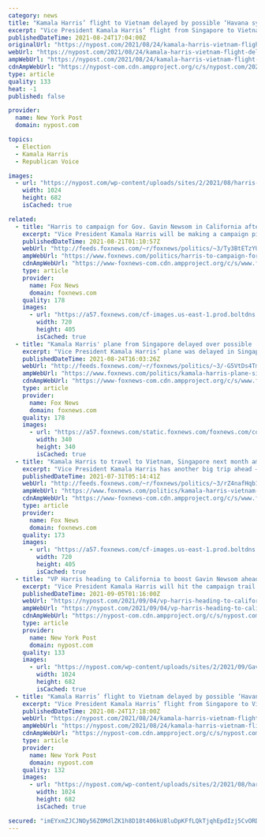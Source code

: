 ```yaml
---
category: news
title: "Kamala Harris’ flight to Vietnam delayed by possible ‘Havana syndrome’ case"
excerpt: "Vice President Kamala Harris’ flight from Singapore to Vietnam had to be pushed back several hours Tuesday over a possible “Havana syndrome” case."
publishedDateTime: 2021-08-24T17:04:00Z
originalUrl: "https://nypost.com/2021/08/24/kamala-harris-vietnam-flight-delayed-by-possible-havana-syndrome/"
webUrl: "https://nypost.com/2021/08/24/kamala-harris-vietnam-flight-delayed-by-possible-havana-syndrome/"
ampWebUrl: "https://nypost.com/2021/08/24/kamala-harris-vietnam-flight-delayed-by-possible-havana-syndrome/amp/"
cdnAmpWebUrl: "https://nypost-com.cdn.ampproject.org/c/s/nypost.com/2021/08/24/kamala-harris-vietnam-flight-delayed-by-possible-havana-syndrome/amp/"
type: article
quality: 133
heat: -1
published: false

provider:
  name: New York Post
  domain: nypost.com

topics:
  - Election
  - Kamala Harris
  - Republican Voice

images:
  - url: "https://nypost.com/wp-content/uploads/sites/2/2021/08/harris-singapore-034.jpg?quality=90&strip=all&w=1024"
    width: 1024
    height: 682
    isCached: true

related:
  - title: "Harris to campaign for Gov. Gavin Newsom in California after Vietnam, Singapore trip"
    excerpt: "Vice President Kamala Harris will be making a campaign pit-stop in California next week to support Gov. Gavin Newsom in his race to overcome the recall election."
    publishedDateTime: 2021-08-21T01:10:57Z
    webUrl: "http://feeds.foxnews.com/~r/foxnews/politics/~3/Ty3BtETzYUg/harris-to-campaign-for-newsom-in-california-after-vietnam-singapore-trip"
    ampWebUrl: "https://www.foxnews.com/politics/harris-to-campaign-for-newsom-in-california-after-vietnam-singapore-trip.amp"
    cdnAmpWebUrl: "https://www-foxnews-com.cdn.ampproject.org/c/s/www.foxnews.com/politics/harris-to-campaign-for-newsom-in-california-after-vietnam-singapore-trip.amp"
    type: article
    provider:
      name: Fox News
      domain: foxnews.com
    quality: 178
    images:
      - url: "https://a57.foxnews.com/cf-images.us-east-1.prod.boltdns.net/v1/static/694940094001/8495bcff-9b88-4652-a881-c8b9c0e8662d/db7b172a-bb2e-43bc-b3a6-5ac1f6dcf567/1280x720/match/720/405/image.jpg?ve=1&tl=1"
        width: 720
        height: 405
        isCached: true
  - title: "Kamala Harris' plane from Singapore delayed over possible 'Havana syndrome' incident"
    excerpt: "Vice President Kamala Harris’ plane was delayed in Singapore on Tuesday for three hours after a possible case of the mysterious \"Havana syndrome.\""
    publishedDateTime: 2021-08-24T16:03:26Z
    webUrl: "http://feeds.foxnews.com/~r/foxnews/politics/~3/-G5VtDs4TmM/kamala-harris-plane-singapore-delayed-possible-havana-syndrome"
    ampWebUrl: "https://www.foxnews.com/politics/kamala-harris-plane-singapore-delayed-possible-havana-syndrome.amp"
    cdnAmpWebUrl: "https://www-foxnews-com.cdn.ampproject.org/c/s/www.foxnews.com/politics/kamala-harris-plane-singapore-delayed-possible-havana-syndrome.amp"
    type: article
    provider:
      name: Fox News
      domain: foxnews.com
    quality: 178
    images:
      - url: "https://a57.foxnews.com/static.foxnews.com/foxnews.com/content/uploads/2021/08/340/340/jacqui-heinrich-headshot.png?ve=1&tl=1"
        width: 340
        height: 340
        isCached: true
  - title: "Kamala Harris to travel to Vietnam, Singapore next month amid China tensions, US border crisis"
    excerpt: "Vice President Kamala Harris has another big trip ahead – but it won't be a return visit to the U.S.-Mexico border."
    publishedDateTime: 2021-07-31T05:14:41Z
    webUrl: "http://feeds.foxnews.com/~r/foxnews/politics/~3/rZ4nafHqb1s/kamala-harris-vietnam-singapore-china-tensions-border-migrant-crisis"
    ampWebUrl: "https://www.foxnews.com/politics/kamala-harris-vietnam-singapore-china-tensions-border-migrant-crisis.amp"
    cdnAmpWebUrl: "https://www-foxnews-com.cdn.ampproject.org/c/s/www.foxnews.com/politics/kamala-harris-vietnam-singapore-china-tensions-border-migrant-crisis.amp"
    type: article
    provider:
      name: Fox News
      domain: foxnews.com
    quality: 173
    images:
      - url: "https://a57.foxnews.com/cf-images.us-east-1.prod.boltdns.net/v1/static/694940094001/1598a130-2526-4c35-96e5-9a43f8e5205e/ac2e8573-7c88-43b6-98fc-9fd51511f45b/1280x720/match/720/405/image.jpg?ve=1&tl=1"
        width: 720
        height: 405
        isCached: true
  - title: "VP Harris heading to California to boost Gavin Newsom ahead of recall vote"
    excerpt: "Vice President Kamala Harris will hit the campaign trail next week alongside embattled California Gov. Gavin Newsom."
    publishedDateTime: 2021-09-05T01:16:00Z
    webUrl: "https://nypost.com/2021/09/04/vp-harris-heading-to-california-to-boost-gavin-newsom-ahead-of-recall-vote/"
    ampWebUrl: "https://nypost.com/2021/09/04/vp-harris-heading-to-california-to-boost-gavin-newsom-ahead-of-recall-vote/amp/"
    cdnAmpWebUrl: "https://nypost-com.cdn.ampproject.org/c/s/nypost.com/2021/09/04/vp-harris-heading-to-california-to-boost-gavin-newsom-ahead-of-recall-vote/amp/"
    type: article
    provider:
      name: New York Post
      domain: nypost.com
    quality: 133
    images:
      - url: "https://nypost.com/wp-content/uploads/sites/2/2021/09/Gavin-Newsom-136.jpg?quality=90&strip=all&w=1024"
        width: 1024
        height: 682
        isCached: true
  - title: "Kamala Harris’ flight to Vietnam delayed by possible ‘Havana Syndrome’ cases"
    excerpt: "Vice President Kamala Harris’ flight from Singapore to Vietnam had to be pushed back several hours Tuesday over a possible “Havana syndrome” case."
    publishedDateTime: 2021-08-24T17:18:00Z
    webUrl: "https://nypost.com/2021/08/24/kamala-harris-vietnam-flight-delayed-by-possible-havana-syndrome/"
    ampWebUrl: "https://nypost.com/2021/08/24/kamala-harris-vietnam-flight-delayed-by-possible-havana-syndrome/amp/"
    cdnAmpWebUrl: "https://nypost-com.cdn.ampproject.org/c/s/nypost.com/2021/08/24/kamala-harris-vietnam-flight-delayed-by-possible-havana-syndrome/amp/"
    type: article
    provider:
      name: New York Post
      domain: nypost.com
    quality: 132
    images:
      - url: "https://nypost.com/wp-content/uploads/sites/2/2021/08/harris-singapore-034.jpg?quality=90&strip=all&w=1024"
        width: 1024
        height: 682
        isCached: true

secured: "imEYxmZJCJNOy56Z0MdlZK1h8D18t406kU8luDpKFfLQkTjqhEpdIzj5CvORDgbmVY9vKIfXiTpEwhjRVhwnAModqGKNr/h28fltC3iBQb1Ya4BGv9JghBO5v8VbGhMh2K2qOHK55Vw2o/0P16XJVbHfrOIG7C4OdwpL3eRInOEqJsGVPGxM6fg4g2oLvNswl4lSh7TH4WZCsOkdis2Vj55tIkRtZAZxCh5p1AF90TPg86OUN3g/re6DuF7zUUWlTWZfbMUHNTWT2cuSnNApTx6vle5KSH+ZBC75POqc+zXtaRiRoyjffcvBN/cY5vQhW7EarqeiC85vjSFTqqC7HUL45GmLpgkU8kN7mF3aK94=;5swZttI73vlj+jZiX2x39w=="
---
```


